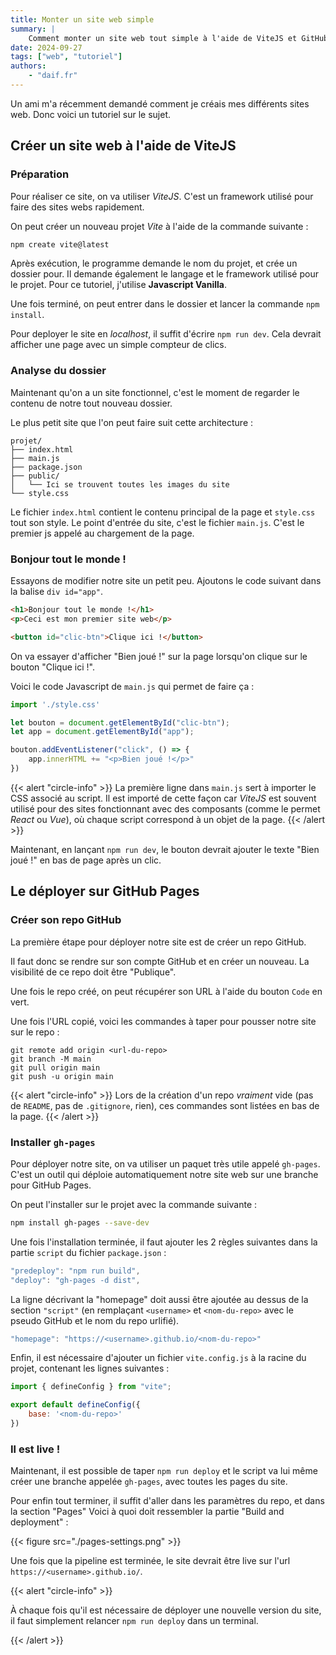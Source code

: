 ```yaml
---
title: Monter un site web simple
summary: |
    Comment monter un site web tout simple à l'aide de ViteJS et GitHub Pages
date: 2024-09-27
tags: ["web", "tutoriel"]
authors:
    - "daif.fr"
---
```


Un ami m'a récemment demandé comment je créais mes différents sites web.
Donc voici un tutoriel sur le sujet.

## Créer un site web à l'aide de ViteJS

### Préparation

Pour réaliser ce site, on va utiliser *ViteJS*. C'est un framework utilisé pour
faire des sites webs rapidement.

On peut créer un nouveau projet *Vite* à l'aide de la commande suivante :

```bash
npm create vite@latest
```

Après exécution, le programme demande le nom du projet, et crée un dossier pour.
Il demande également le langage et le framework utilisé pour le projet.
Pour ce tutoriel, j'utilise **Javascript Vanilla**.

Une fois terminé, on peut entrer dans le dossier et lancer la commande
`npm install`.

Pour deployer le site en *localhost*, il suffit d'écrire `npm run dev`.
Cela devrait afficher une page avec un simple compteur de
clics.

### Analyse du dossier

Maintenant qu'on a un site fonctionnel, c'est le moment de regarder le contenu
de notre tout nouveau dossier.

Le plus petit site que l'on peut faire suit cette architecture :

```
projet/
├── index.html
├── main.js
├── package.json
├── public/
│   └── Ici se trouvent toutes les images du site
└── style.css
```

Le fichier `index.html` contient le contenu principal de la page et `style.css`
tout son style.
Le point d'entrée du site, c'est le fichier `main.js`. C'est le premier js
appelé au chargement de la page.

### Bonjour tout le monde !

Essayons de modifier notre site un petit peu. Ajoutons le code suivant dans la
balise `div id="app"`.

```html
<h1>Bonjour tout le monde !</h1>
<p>Ceci est mon premier site web</p>

<button id="clic-btn">Clique ici !</button>
```

On va essayer d'afficher "Bien joué !" sur la page lorsqu'on clique sur le
bouton "Clique ici !".

Voici le code Javascript de `main.js` qui permet de faire ça :

```js
import './style.css'

let bouton = document.getElementById("clic-btn");
let app = document.getElementById("app");

bouton.addEventListener("click", () => {
    app.innerHTML += "<p>Bien joué !</p>"
})
```

{{< alert "circle-info" >}}
La première ligne dans `main.js` sert à importer le CSS associé au script.
Il est importé de cette façon car *ViteJS* est souvent utilisé pour des sites
fonctionnant avec des composants (comme le permet *React* ou *Vue*), où chaque
script correspond à un objet de la page.
{{< /alert >}}

Maintenant, en lançant `npm run dev`, le bouton devrait ajouter le texte
"Bien joué !" en bas de page après un clic.

## Le déployer sur GitHub Pages

### Créer son repo GitHub

La première étape pour déployer notre site est de créer un repo GitHub.

Il faut donc se rendre sur son compte GitHub et en créer un nouveau. La
visibilité de ce repo doit être "Publique".

Une fois le repo créé, on peut récupérer son URL à l'aide du bouton `Code`
en vert.

Une fois l'URL copié, voici les commandes à taper pour pousser notre site sur
le repo :

```
git remote add origin <url-du-repo>
git branch -M main
git pull origin main
git push -u origin main
```

{{< alert "circle-info" >}}
Lors de la création d'un repo *vraiment* vide (pas de `README`,
pas de `.gitignore`, rien), ces commandes sont listées en bas de la page.
{{< /alert >}}

### Installer `gh-pages`

Pour déployer notre site, on va utiliser un paquet très utile appelé `gh-pages`.
C'est un outil qui déploie automatiquement notre site web sur une branche pour
GitHub Pages.

On peut l'installer sur le projet avec la commande suivante :

```bash
npm install gh-pages --save-dev
```

Une fois l'installation terminée, il faut ajouter les 2 règles suivantes dans
la partie `script` du fichier `package.json` :

```js
"predeploy": "npm run build",
"deploy": "gh-pages -d dist",
```

La ligne décrivant la "homepage" doit aussi être ajoutée au dessus de la section
`"script"` (en remplaçant `<username>` et `<nom-du-repo>` avec le pseudo GitHub et le nom du repo urlifié).
```js
"homepage": "https://<username>.github.io/<nom-du-repo>"
```

Enfin, il est nécessaire d'ajouter un fichier `vite.config.js` à la racine du
projet, contenant les lignes suivantes :

```js
import { defineConfig } from "vite";

export default defineConfig({
    base: '<nom-du-repo>'
})
```

### Il est live !

Maintenant, il est possible de taper `npm run deploy` et le script va lui même
créer une branche appelée `gh-pages`, avec toutes les pages du site.

Pour enfin tout terminer, il suffit d'aller dans les paramètres du repo, et dans
la section "Pages"
Voici à quoi doit ressembler la partie "Build and deployment" :

{{< figure src="./pages-settings.png" >}}

Une fois que la pipeline est terminée, le site devrait être live sur l'url
`https://<username>.github.io/`.

{{< alert "circle-info" >}}

À chaque fois qu'il est nécessaire de déployer une nouvelle version du site,
il faut simplement relancer `npm run deploy` dans un terminal.

{{< /alert >}}
